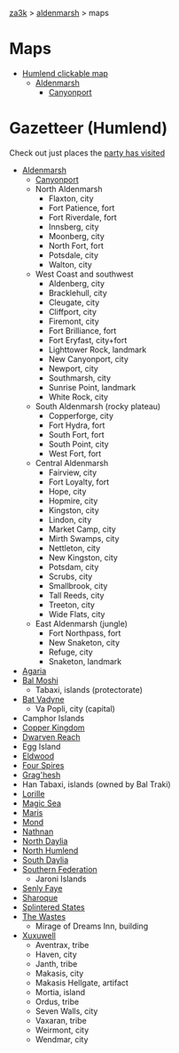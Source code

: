 [za3k](/) > [aldenmarsh](/aldenmarsh) > maps

# Maps
- [Humlend clickable map](humlend.html)
    - [Aldenmarsh](aldenmarsh.md)
        - [Canyonport](canyonport.md)

# Gazetteer (Humlend)
Check out just places the [party has visited](party/visited.md)

- [Aldenmarsh](aldenmarsh.md)
    - [Canyonport](canyonport.md)
    - North Aldenmarsh
        - Flaxton, city
        - Fort Patience, fort
        - Fort Riverdale, fort
        - Innsberg, city
        - Moonberg, city
        - North Fort, fort
        - Potsdale, city
        - Walton, city
    - West Coast and southwest
        - Aldenberg, city
        - Bracklehull, city
        - Cleugate, city
        - Cliffport, city
        - Firemont, city
        - Fort Brilliance, fort
        - Fort Eryfast, city+fort
        - Lighttower Rock, landmark
        - New Canyonport, city
        - Newport, city
        - Southmarsh, city
        - Sunrise Point, landmark
        - White Rock, city
    - South Aldenmarsh (rocky plateau)
        - Copperforge, city
        - Fort Hydra, fort
        - South Fort, fort
        - South Point, city
        - West Fort, fort
    - Central Aldenmarsh
        - Fairview, city
        - Fort Loyalty, fort
        - Hope, city
        - Hopmire, city
        - Kingston, city
        - Lindon, city
        - Market Camp, city
        - Mirth Swamps, city
        - Nettleton, city
        - New Kingston, city
        - Potsdam, city
        - Scrubs, city
        - Smallbrook, city
        - Tall Reeds, city
        - Treeton, city
        - Wide Flats, city
    - East Aldenmarsh (jungle)
        - Fort Northpass, fort
        - New Snaketon, city
        - Refuge, city
        - Snaketon, landmark
- [Agaria](agaria.md)
- [Bal Moshi](bal_moshi.md)
    - Tabaxi, islands (protectorate)
- [Bat Vadyne](bat_vadyne.md)
    - Va Popli, city (capital)
- Camphor Islands
- [Copper Kingdom](copper_kingdom.md)
- [Dwarven Reach](dwarven_reach.md)
- Egg Island
- [Eldwood](eldwood.md)
- [Four Spires](four_spires.md)
- [Grag'hesh](graghesh.md)
- Han Tabaxi, islands (owned by Bal Traki)
- [Lorille](lorille.md)
- [Magic Sea](magic_sea.md)
- [Maris](maris.md)
- [Mond](mond.md)
- [Nathnan](nathnan.md)
- [North Daylia](north_daylia.md)
- [North Humlend](north_humlend.md)
- [South Daylia](south_daylia.md)
- [Southern Federation](southern_federation.md)
    - Jaroni Islands
- [Senly Faye](senly_faye.md)
- [Sharoque](sharoque.md)
- [Splintered States](splintered_states.md)
- [The Wastes](wastes.md)
    - Mirage of Dreams Inn, building
- [Xuxuwell](xuxuwell.md)
    - Aventrax, tribe
    - Haven, city
    - Janth, tribe
    - Makasis, city
    - Makasis Hellgate, artifact
    - Mortia, island
    - Ordus, tribe
    - Seven Walls, city
    - Vaxaran, tribe
    - Weirmont, city
    - Wendmar, city
